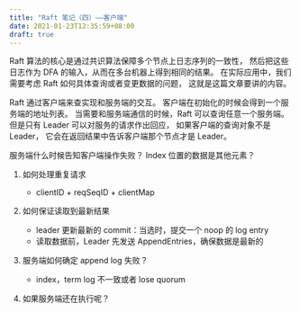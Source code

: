 ```yaml
---
title: "Raft 笔记（四）——客户端"
date: 2021-01-23T12:35:59+08:00
draft: true
---
```


Raft 算法的核心是通过共识算法保障多个节点上日志序列的一致性，
然后把这些日志作为 DFA 的输入，从而在多台机器上得到相同的结果。
在实际应用中，我们需要考虑 Raft 如何具体查询或者变更数据的问题，
这就是这篇文章要讲的内容。

Raft 通过客户端来查实现和服务端的交互。
客户端在初始化的时候会得到一个服务端的地址列表。
当需要和服务端通信的时候，Raft 可以查询任意一个服务端。
但是只有 Leader 可以对服务的请求作出回应，
如果客户端的查询对象不是 Leader，
它会在返回结果中告诉客户端那个节点才是 Leader。

服务端什么时候告知客户端操作失败？
Index 位置的数据是其他元素？

1. 如何处理重复请求
    + clientID + reqSeqID + clientMap

2. 如何保证读取到最新结果
    + leader 更新最新的 commit：当选时，提交一个 noop 的 log entry
    + 读取数据前，Leader 先发送 AppendEntries，确保数据是最新的

3. 服务端如何确定 append log 失败？
    + index，term log 不一致或者 lose quorum

4. 如果服务端还在执行呢？
